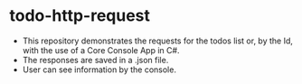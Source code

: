 # todo-http-request
- This repository demonstrates the requests for the todos list or, by the Id, with the use of a Core Console App in C#.
- The responses are saved in a .json file.
- User can see information by the console.
